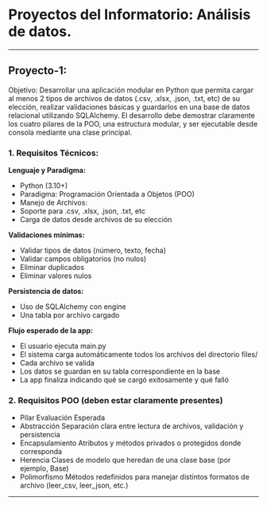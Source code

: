 # Proyectos del Informatorio: Análisis de datos.
---
## **Proyecto-1:**
Objetivo: Desarrollar una aplicación modular en Python que permita cargar al menos 2 tipos de archivos de datos (.csv, .xlsx, .json, .txt, etc) de su elección, realizar validaciones básicas y guardarlos en una base de datos relacional utilizando SQLAlchemy. El desarrollo debe demostrar claramente los cuatro pilares de la POO, una estructura modular, y ser ejecutable desde consola mediante una clase principal.

### **1. Requisitos Técnicos:**
**Lenguaje y Paradigma:**
 - Python (3.10+)
 - Paradigma: Programación Orientada a Objetos (POO)
 - Manejo de Archivos:
 - Soporte para .csv, .xlsx, .json, .txt, etc
 - Carga de datos desde archivos de su elección

**Validaciones mínimas:**
 - Validar tipos de datos (número, texto, fecha)
 - Validar campos obligatorios (no nulos)
 - Eliminar duplicados
 - Eliminar valores nulos

**Persistencia de datos:**
 - Uso de SQLAlchemy con engine
 - Una tabla por archivo cargado

**Flujo esperado de la app:**
 - El usuario ejecuta main.py
 - El sistema carga automáticamente todos los archivos del directorio files/
 - Cada archivo se valida
 - Los datos se guardan en su tabla correspondiente en la base
 - La app finaliza indicando qué se cargó exitosamente y qué falló


### **2. Requisitos POO (deben estar claramente presentes)**
 - Pilar 	Evaluación Esperada
 - Abstracción 	Separación clara entre lectura de archivos, validación y persistencia
 - Encapsulamiento 	Atributos y métodos privados o protegidos donde corresponda
 - Herencia 	Clases de modelo que heredan de una clase base (por ejemplo, Base)
 - Polimorfismo 	Métodos redefinidos para manejar distintos formatos de archivo (leer_csv, leer_json, etc.)
 
---
